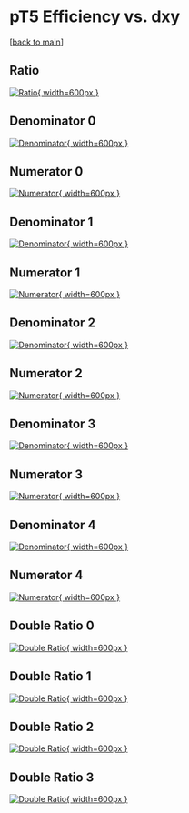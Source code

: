 # pT5 Efficiency vs. dxy

[[back to main](./)]



## Ratio

[![Ratio](../mtv/var/pT5_base_13_0_eff_dxy.png){ width=600px }](../mtv/var/pT5_base_13_0_eff_dxy.pdf)

## Denominator 0

[![Denominator](../mtv/den/pT5_base_13_0_eff_dxy_den0.png){ width=600px }](../mtv/den/pT5_base_13_0_eff_dxy_den0.pdf)

## Numerator 0

[![Numerator](../mtv/num/pT5_base_13_0_eff_dxy_num0.png){ width=600px }](../mtv/num/pT5_base_13_0_eff_dxy_num0.pdf)

## Denominator 1

[![Denominator](../mtv/den/pT5_base_13_0_eff_dxy_den1.png){ width=600px }](../mtv/den/pT5_base_13_0_eff_dxy_den1.pdf)

## Numerator 1

[![Numerator](../mtv/num/pT5_base_13_0_eff_dxy_num1.png){ width=600px }](../mtv/num/pT5_base_13_0_eff_dxy_num1.pdf)

## Denominator 2

[![Denominator](../mtv/den/pT5_base_13_0_eff_dxy_den2.png){ width=600px }](../mtv/den/pT5_base_13_0_eff_dxy_den2.pdf)

## Numerator 2

[![Numerator](../mtv/num/pT5_base_13_0_eff_dxy_num2.png){ width=600px }](../mtv/num/pT5_base_13_0_eff_dxy_num2.pdf)

## Denominator 3

[![Denominator](../mtv/den/pT5_base_13_0_eff_dxy_den3.png){ width=600px }](../mtv/den/pT5_base_13_0_eff_dxy_den3.pdf)

## Numerator 3

[![Numerator](../mtv/num/pT5_base_13_0_eff_dxy_num3.png){ width=600px }](../mtv/num/pT5_base_13_0_eff_dxy_num3.pdf)

## Denominator 4

[![Denominator](../mtv/den/pT5_base_13_0_eff_dxy_den4.png){ width=600px }](../mtv/den/pT5_base_13_0_eff_dxy_den4.pdf)

## Numerator 4

[![Numerator](../mtv/num/pT5_base_13_0_eff_dxy_num4.png){ width=600px }](../mtv/num/pT5_base_13_0_eff_dxy_num4.pdf)

## Double Ratio 0

[![Double Ratio](../mtv/ratio/pT5_base_13_0_eff_dxy_ratio0.png){ width=600px }](../mtv/ratio/pT5_base_13_0_eff_dxy_ratio0.pdf)

## Double Ratio 1

[![Double Ratio](../mtv/ratio/pT5_base_13_0_eff_dxy_ratio1.png){ width=600px }](../mtv/ratio/pT5_base_13_0_eff_dxy_ratio1.pdf)

## Double Ratio 2

[![Double Ratio](../mtv/ratio/pT5_base_13_0_eff_dxy_ratio2.png){ width=600px }](../mtv/ratio/pT5_base_13_0_eff_dxy_ratio2.pdf)

## Double Ratio 3

[![Double Ratio](../mtv/ratio/pT5_base_13_0_eff_dxy_ratio3.png){ width=600px }](../mtv/ratio/pT5_base_13_0_eff_dxy_ratio3.pdf)

